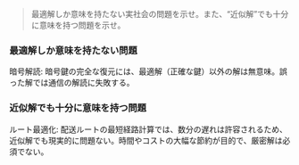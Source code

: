 <!--
<script type="text/javascript" async
  src="https://cdnjs.cloudflare.com/ajax/libs/mathjax/2.7.7/MathJax.js?config=TeX-MML-AM_CHTML">
</script>
-->
> 最適解しか意味を持たない実社会の問題を示せ。また、“近似解”でも十分に意味を持つ問題を示せ。

### 最適解しか意味を持たない問題
暗号解読: 暗号鍵の完全な復元には、最適解（正確な鍵）以外の解は無意味。誤った解では通信の解読に失敗する。

### 近似解でも十分に意味を持つ問題
ルート最適化: 配送ルートの最短経路計算では、数分の遅れは許容されるため、近似解でも現実的に問題ない。時間やコストの大幅な節約が目的で、厳密解は必須でない。